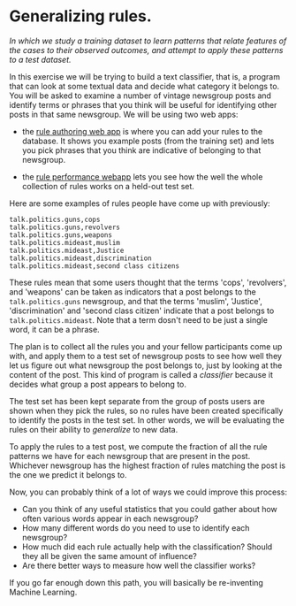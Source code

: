 
# Generalizing rules.

_In which we study a training dataset to learn patterns that relate features of the cases to their observed outcomes, and attempt to apply these patterns to a test dataset._

In this exercise we will be trying to build a text classifier, that is, a program that can look at some textual data and decide what category it belongs to. You will be asked to examine a number of vintage newsgroup posts and identify terms or phrases that you think will be useful for identifying other posts in that same newsgroup. We will be using two web apps:

* the [rule authoring web app](https://marinchapp10.azurewebsites.net/) is where you can add your rules to the database. It shows you example posts (from the training set) and lets you pick phrases that you think are indicative of belonging to that newsgroup.

* the [rule performance webapp](https://ml4managers.shinyapps.io/evaluate_rules/) lets you see how the well the whole collection of rules works on a held-out test set.

Here are some examples of rules people have come up with previously:
```
talk.politics.guns,cops
talk.politics.guns,revolvers
talk.politics.guns,weapons
talk.politics.mideast,muslim
talk.politics.mideast,Justice
talk.politics.mideast,discrimination
talk.politics.mideast,second class citizens
```
These rules mean that some users thought that the terms 'cops', 'revolvers', and 'weapons' can be taken as indicators that a post belongs to the `talk.politics.guns` newsgroup, and that the terms 'muslim', 'Justice', 'discrimination' and 'second class citizen' indicate that a post belongs to `talk.politics.mideast`. Note that a term dosn't need to be just a single word, it can be a phrase.

The plan is to collect all the rules you and your fellow participants come up with, and apply them to a test set of newsgroup posts to see how well they let us figure out what newsgroup the post belongs to, just by looking at the content of the post. This kind of program is called a _classifier_ because it decides what group a post appears to belong to.

The test set has been kept separate from the group of posts users are shown when they pick the rules, so no rules have been created specifically to identify the posts in the test set. In other words, we will be evaluating the rules on their ability to *generalize* to new data.

To apply the rules to a test post, we compute the fraction of all the rule patterns we have for each newsgroup that are present in the post. Whichever newsgroup has the highest fraction of rules matching the post is the one we predict it belongs to.

Now, you can probably think of a lot of ways we could improve this process:

* Can you think of any useful statistics that you could gather about how often various words appear in each newsgroup? 
* How many different words do you need to use to identify each newsgroup? 
* How much did each rule actually help with the classification? Should they all be given the same amount of influence?
* Are there better ways to measure how well the classifier works? 

If you go far enough down this path, you will basically be re-inventing Machine Learning.
